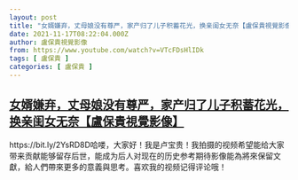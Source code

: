 ```yaml
---
layout: post
title: "女婿嫌弃，丈母娘没有尊严，家产归了儿子积蓄花光，换亲闺女无奈【盧保貴視覺影像】"
date: 2021-11-17T08:22:04.000Z
author: 盧保貴視覺影像
from: https://www.youtube.com/watch?v=VTcFDsHlIDk
tags: [ 盧保貴 ]
categories: [ 盧保貴 ]
---
```

<!--1637137324000-->
[女婿嫌弃，丈母娘没有尊严，家产归了儿子积蓄花光，换亲闺女无奈【盧保貴視覺影像】](https://www.youtube.com/watch?v=VTcFDsHlIDk)
------

<div>
https://bit.ly/2YsRD8D哈喽，大家好！我是卢宝贵！我拍摄的视频希望能给大家带来贡献能够留存后世，能成为后人对现在的历史参考期待影像能為將來保留文獻，給人們帶來更多的意義與思考。喜欢我的视频记得评论哦！
</div>

